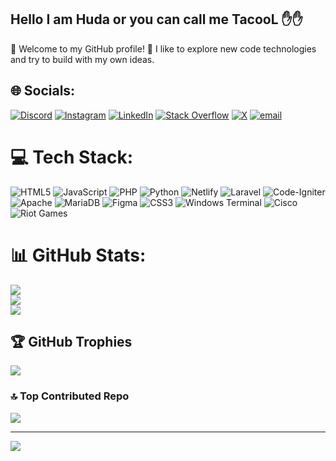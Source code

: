 ## Hello I am Huda or you can call me TacooL ✋✋
👋 Welcome to my GitHub profile!
👋 I like to explore new code technologies and try to build with my own ideas.

## 🌐 Socials:

[![Discord](https://img.shields.io/badge/Discord-%237289DA.svg?logo=discord&logoColor=white)](https://discord.gg/TaCooL#huhu2) [![Instagram](https://img.shields.io/badge/Instagram-%23E4405F.svg?logo=Instagram&logoColor=white)](https://instagram.com/coolhuhu2) [![LinkedIn](https://img.shields.io/badge/LinkedIn-%230077B5.svg?logo=linkedin&logoColor=white)](https://linkedin.com/in/muhammad-miftahul-huda-215b0229b) [![Stack Overflow](https://img.shields.io/badge/-Stackoverflow-FE7A16?logo=stack-overflow&logoColor=white)](https://stackoverflow.com/users/19822838) [![X](https://img.shields.io/badge/X-black.svg?logo=X&logoColor=white)](https://x.com/Huhuh21) [![email](https://img.shields.io/badge/Email-D14836?logo=gmail&logoColor=white)](mailto:miftahh23233@gmail.com)

# 💻 Tech Stack:

![HTML5](https://img.shields.io/badge/html5-%23E34F26.svg?style=for-the-badge&logo=html5&logoColor=white) ![JavaScript](https://img.shields.io/badge/javascript-%23323330.svg?style=for-the-badge&logo=javascript&logoColor=%23F7DF1E) ![PHP](https://img.shields.io/badge/php-%23777BB4.svg?style=for-the-badge&logo=php&logoColor=white) ![Python](https://img.shields.io/badge/python-3670A0?style=for-the-badge&logo=python&logoColor=ffdd54) ![Netlify](https://img.shields.io/badge/netlify-%23000000.svg?style=for-the-badge&logo=netlify&logoColor=#00C7B7) ![Laravel](https://img.shields.io/badge/laravel-%23FF2D20.svg?style=for-the-badge&logo=laravel&logoColor=white) ![Code-Igniter](https://img.shields.io/badge/CodeIgniter-%23EF4223.svg?style=for-the-badge&logo=codeIgniter&logoColor=white) ![Apache](https://img.shields.io/badge/apache-%23D42029.svg?style=for-the-badge&logo=apache&logoColor=white) ![MariaDB](https://img.shields.io/badge/MariaDB-003545?style=for-the-badge&logo=mariadb&logoColor=white) ![Figma](https://img.shields.io/badge/figma-%23F24E1E.svg?style=for-the-badge&logo=figma&logoColor=white) ![CSS3](https://img.shields.io/badge/css3-%231572B6.svg?style=for-the-badge&logo=css3&logoColor=white) ![Windows Terminal](https://img.shields.io/badge/Windows%20Terminal-%234D4D4D.svg?style=for-the-badge&logo=windows-terminal&logoColor=white) ![Cisco](https://img.shields.io/badge/cisco-%23049fd9.svg?style=for-the-badge&logo=cisco&logoColor=black) ![Riot Games](https://img.shields.io/badge/riotgames-D32936.svg?style=for-the-badge&logo=riotgames&logoColor=white)

# 📊 GitHub Stats:

![](https://github-readme-stats.vercel.app/api?username=Miftahulhud2&theme=dark&hide_border=false&include_all_commits=false&count_private=false)<br/>
![](https://nirzak-streak-stats.vercel.app/?user=Miftahulhud2&theme=dark&hide_border=false)<br/>
![](https://github-readme-stats.vercel.app/api/top-langs/?username=Miftahulhud2&theme=dark&hide_border=false&include_all_commits=false&count_private=false&layout=compact)

## 🏆 GitHub Trophies

![](https://github-profile-trophy.vercel.app/?username=Miftahulhud2&theme=radical&no-frame=false&no-bg=true&margin-w=4)

### 🔝 Top Contributed Repo

![](https://github-contributor-stats.vercel.app/api?username=Miftahulhud2&limit=5&theme=dark&combine_all_yearly_contributions=true)

---

[![](https://visitcount.itsvg.in/api?id=Miftahulhud2&icon=0&color=0)](https://visitcount.itsvg.in)
